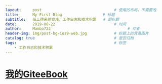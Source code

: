 ```yaml
---
layout:     post                                # 使用的布局，不需要改
title:      My First Blog                  # 标题
subtitle:   纸上得来终觉浅，工作日志和技术积累   # 副标题
date:       2019-08-22                          # 时间
author:     Mambo723                                  # 作者
header-img: img/post-bg-ios9-web.jpg            # 标题上的背景图片
catalog: true                                   # 是否归档
tags:                                           # 标签
    - 工作日志和技术积累
---
```

# [我的GiteeBook](https://mambotjh.gitee.io/giteebook)